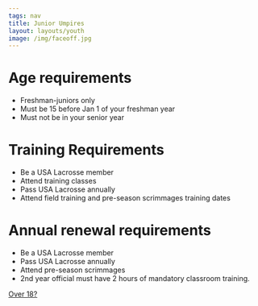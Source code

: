 ```yaml
---
tags: nav
title: Junior Umpires
layout: layouts/youth
image: /img/faceoff.jpg
---
```

# Age requirements
* Freshman-juniors only 
* Must be 15 before Jan 1 of your freshman year
* Must not be in your senior year 

# Training Requirements
* Be a USA Lacrosse member
* Attend training classes
* Pass USA Lacrosse annually
* Attend field training and pre-season scrimmages training dates

# Annual renewal requirements
* Be a USA Lacrosse member
* Pass USA Lacrosse annually
* Attend pre-season scrimmages
* 2nd year official must have 2 hours of mandatory classroom training.

[Over 18?](/training)